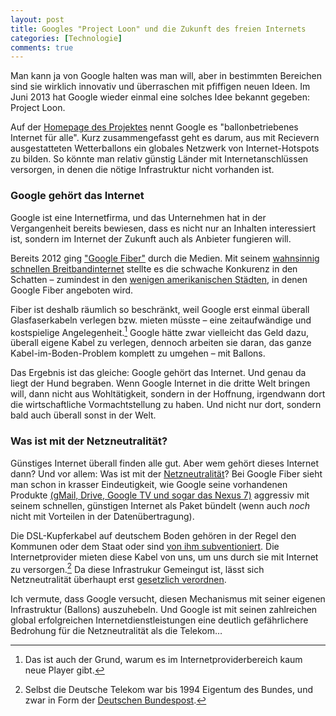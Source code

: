 ```yaml
---
layout: post
title: Googles "Project Loon" und die Zukunft des freien Internets
categories: [Technologie]
comments: true
---
```


Man kann ja von Google halten was man will, aber in bestimmten Bereichen sind sie wirklich innovativ und überraschen mit pfiffigen neuen Ideen. Im Juni 2013 hat Google wieder einmal eine solches Idee bekannt gegeben: Project Loon.
<!--more-->
Auf der [Homepage des Projektes](http://www.google.com/loon/) nennt Google es "ballonbetriebenes Internet für alle". Kurz zusammengefasst geht es darum, aus mit Recievern ausgestatteten Wetterballons ein globales Netzwerk von Internet-Hotspots zu bilden. So könnte man relativ günstig Länder mit Internetanschlüssen versorgen, in denen die nötige Infrastruktur nicht vorhanden ist.

### Google gehört das Internet

Google ist eine Internetfirma, und das Unternehmen hat in der Vergangenheit bereits bewiesen, dass es nicht nur an Inhalten interessiert ist, sondern im Internet der Zukunft auch als Anbieter fungieren will.

Bereits 2012 ging ["Google Fiber"](https://fiber.google.com/about/) durch die Medien. Mit seinem [wahnsinnig schnellen Breitbandinternet](https://fiber.google.com/features/) stellte es die schwache Konkurenz in den Schatten – zumindest in den [wenigen amerikanischen Städten](https://fiber.google.com/cities/), in denen Google Fiber angeboten wird.

Fiber ist deshalb räumlich so beschränkt, weil Google erst einmal überall Glasfaserkabeln verlegen bzw. mieten müsste – eine zeitaufwändige und kostspielige Angelegenheit.[^1] Google hätte zwar vielleicht das Geld dazu, überall eigene Kabel zu verlegen, dennoch arbeiten sie daran, das ganze Kabel-im-Boden-Problem komplett zu umgehen – mit Ballons.

Das Ergebnis ist das gleiche: Google gehört das Internet. Und genau da liegt der Hund begraben. Wenn Google Internet in die dritte Welt bringen will, dann nicht aus Wohltätigkeit, sondern in der Hoffnung, irgendwann dort die wirtschaftliche Vormachtstellung zu haben. Und nicht nur dort, sondern bald auch überall sonst in der Welt.

### Was ist mit der Netzneutralität?

Günstiges Internet überall finden alle gut. Aber wem gehört dieses Internet dann? Und vor allem: Was ist mit der [Netzneutralität](https://netzpolitik.org/2013/einfuhrung-in-netzneutralitat-regeln-fur-ein-neutrales-netz/)? Bei Google Fiber sieht man schon in krasser Eindeutigkeit, wie Google seine vorhandenen Produkte [(gMail, Drive, Google TV und sogar das Nexus 7)](https://fiber.google.com/features/) aggressiv mit seinem schnellen, günstigen Internet als Paket bündelt (wenn auch *noch* nicht mit Vorteilen in der Datenübertragung).

Die DSL-Kupferkabel auf deutschem Boden gehören in der Regel den Kommunen oder dem Staat oder sind [von ihm subventioniert](http://www.zukunft-breitband.de/DE/Ausbau/finanzierung.html). Die Internetprovider mieten diese Kabel von uns, um uns durch sie mit Internet zu versorgen.[^2] Da diese Infrastrukur Gemeingut ist, lässt sich Netzneutralität überhaupt erst [gesetzlich verordnen](http://www.sueddeutsche.de/digital/managed-service-nicht-verboten-roeslers-netzneutralitaets-verordnung-enttaeuscht-aktivisten-1.1698085).

Ich vermute, dass Google versucht, diesen Mechanismus mit seiner eigenen Infrastruktur (Ballons) auszuhebeln. Und Google ist mit seinen zahlreichen global erfolgreichen Internetdienstleistungen eine deutlich gefährlichere Bedrohung für die Netzneutralität als die Telekom…

[^1]: Das ist auch der Grund, warum es im Internetproviderbereich kaum neue Player gibt. 

[^2]: Selbst die Deutsche Telekom war bis 1994 Eigentum des Bundes, und zwar in Form der [Deutschen Bundespost](http://de.wikipedia.org/wiki/Deutsche_Bundespost).